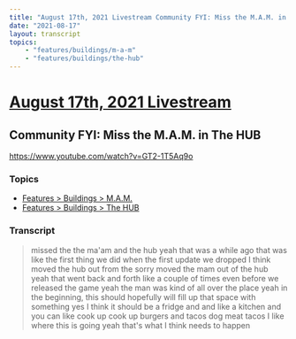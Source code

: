 ```yaml
---
title: "August 17th, 2021 Livestream Community FYI: Miss the M.A.M. in The HUB"
date: "2021-08-17"
layout: transcript
topics:
    - "features/buildings/m-a-m"
    - "features/buildings/the-hub"
---
```

# [August 17th, 2021 Livestream](../2021-08-17.md)
## Community FYI: Miss the M.A.M. in The HUB
https://www.youtube.com/watch?v=GT2-1T5Aq9o

### Topics
* [Features > Buildings > M.A.M.](../topics/features/buildings/m-a-m.md)
* [Features > Buildings > The HUB](../topics/features/buildings/the-hub.md)

### Transcript

> missed the the ma'am and the hub yeah that was a while ago that was like the first thing we did when the first update we dropped I think moved the hub out from the sorry moved the mam out of the hub yeah that went back and forth like a couple of times even before we released the game yeah the man was kind of all over the place yeah in the beginning, this should hopefully will fill up that space with something yes I think it should be a fridge and and like a kitchen and you can like cook up cook up burgers and tacos dog meat tacos I like where this is going yeah that's what I think needs to happen
